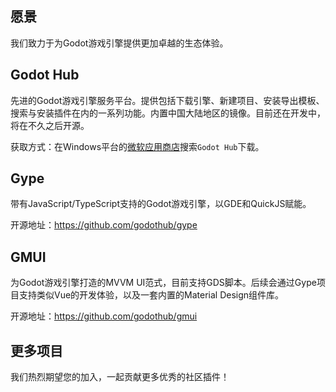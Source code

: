 ## 愿景  

我们致力于为Godot游戏引擎提供更加卓越的生态体验。

## Godot Hub  

先进的Godot游戏引擎服务平台。提供包括下载引擎、新建项目、安装导出模板、搜索与安装插件在内的一系列功能。内置中国大陆地区的镜像。目前还在开发中，将在不久之后开源。  

获取方式：在Windows平台的[微软应用商店](https://apps.microsoft.com/detail/9pfnm10997dc)搜索`Godot Hub`下载。  

## Gype  

带有JavaScript/TypeScript支持的Godot游戏引擎，以GDE和QuickJS赋能。  

开源地址：https://github.com/godothub/gype  

## GMUI  

为Godot游戏引擎打造的MVVM UI范式，目前支持GDS脚本。后续会通过Gype项目支持类似Vue的开发体验，以及一套内置的Material Design组件库。  

开源地址：https://github.com/godothub/gmui  

## 更多项目  

我们热烈期望您的加入，一起贡献更多优秀的社区插件！  
